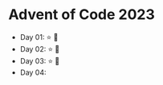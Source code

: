 # Advent of Code 2023
+ Day 01: :star: :star2:
+ Day 02: :star: :star2:
+ Day 03: :star: :star2:
+ Day 04:
